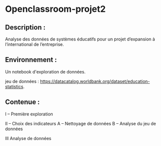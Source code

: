 # Openclassroom-projet2

## Description : 
Analyse des données de systèmes éducatifs pour un projet d’expansion à l’international de l’entreprise.

## Environnement :

Un notebook d'exploration de données.

jeu de données : https://datacatalog.worldbank.org/dataset/education-statistics.

## Contenue : 

I – Première exploration 

II – Choix des indicateurs
A – Nettoyage de données
B – Analyse du jeu de données


III Analyse de données

